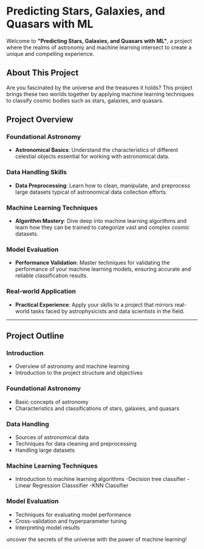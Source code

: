 
# Predicting Stars, Galaxies, and Quasars with ML

Welcome to **"Predicting Stars, Galaxies, and Quasars with ML"**, a project where the realms of astronomy and machine learning intersect to create a unique and compelling experience.

## About This Project

Are you fascinated by the universe and the treasures it holds?  This project brings these two worlds together by applying machine learning techniques to classify cosmic bodies such as stars, galaxies, and quasars.

## Project Overview

### Foundational Astronomy
- **Astronomical Basics**: Understand the characteristics of different celestial objects essential for working with astronomical data.

### Data Handling Skills
- **Data Preprocessing**: Learn how to clean, manipulate, and preprocess large datasets typical of astronomical data collection efforts.

### Machine Learning Techniques
- **Algorithm Mastery**: Dive deep into machine learning algorithms and learn how they can be trained to categorize vast and complex cosmic datasets.

### Model Evaluation
- **Performance Validation**: Master techniques for validating the performance of your machine learning models, ensuring accurate and reliable classification results.

### Real-world Application
- **Practical Experience**: Apply your skills to a project that mirrors real-world tasks faced by astrophysicists and data scientists in the field.

---

## Project Outline

### Introduction
- Overview of astronomy and machine learning
- Introduction to the project structure and objectives

### Foundational Astronomy
- Basic concepts of astronomy
- Characteristics and classifications of stars, galaxies, and quasars

### Data Handling
- Sources of astronomical data
- Techniques for data cleaning and preprocessing
- Handling large datasets

### Machine Learning Techniques
- Introduction to machine learning algorithms
-Decision tree classifier
-Linear Regression Classsifier
-KNN Classifier 

### Model Evaluation
- Techniques for evaluating model performance
- Cross-validation and hyperparameter tuning
- Interpreting model results

 uncover the secrets of the universe with the power of machine learning!
